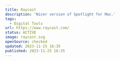 ```yaml
---
title: Raycast
description: 'Nicer version of Spotlight for Mac.'
tags:
  - Digital Tools
url: https://www.raycast.com/
status: ACTIVE
image: raycast.svg
openSource: checked
updated: 2023-11-25 16:35
published: 2023-11-25 16:35
---
```

